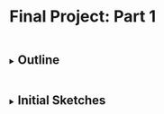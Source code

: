 # Final Project: Part 1

<details>
<summary><h2 style="display:inline-block">Outline</h2></summary>
<br>
  <p> 
    As my final project I am deciding to choose a topic really personal to me and something that I am really passionate about to spread more awareness about it. Hence, I am choosing to tell the story of <b><i>Mental Illnesses in Graduate Students</b></i>. For this topic I am going to outline the following points:
    <ul>
  <li>Understanding the prevalence and severity of mental health issues</li>
  <li>Understanding what students are thinking, feeling, and experiencing</li>
  <li>Maing recommendations on steps students and programs can take to improve student mental health</li>
</ul>
  </p>
</details>

<details>
<summary><h2 style="display:inline-block">Initial Sketches</h2></summary>
<br>
  <p> 
    <ul>
      <li><b><u>Sketch 1:</u></b>
      <br>
        <b>Bar Graph of mental illnesses in Graduate Students.</b><br>
        In this graph I wanted to show the numbers depicting different illnesses in students. These numbers can also be in percentages. Additionally, we can also make it a grouped chart to see comparisons between average U.S. adult and students to know the severity of tis issue.<br>
        <img src="1.1.jpeg" alt="Sketch 1">
      </li>
      
      <li><b></u>Sketch 2:</u></b>
      <br>
        <b>Pie Chart showing how many students have mental illnesses.</b><br>
        This graph shows the proportion of students compared to all the students that suffer from any kind of mental illnesses.<br>
        <img src="1.2.jpeg" alt="Sketch 2">
      </li>

      <li><b></u>Sketch 3:</u></b>
      <br>
        <b>Line chart showing trend</b><br>
        This visual focuses on showcasing the trends of these diseases over the years in students. This aims to highlight the increase of illnesses in students. <br>
        <img src="1.3.jpeg" alt="Sketch 3">
      </li>
      
      <li><b></u>Sketch 4:</u></b>
      <br>
        <b>Column chart depicting actions taken by students due to mental illnesses</b><br>
        Showing actions will highlight the sverity of the situation.<br>
        <img src="1.4.jpeg" alt="Sketch 4">
      </li>
</ul>
  </p>
</details>
